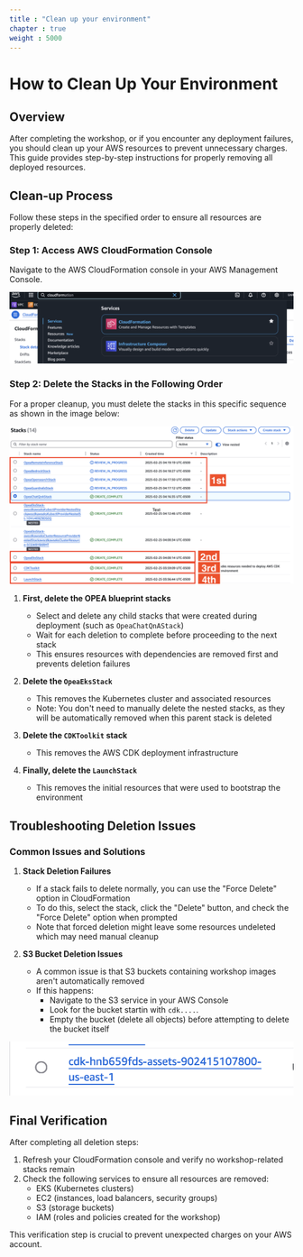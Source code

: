 ```yaml
---
title : "Clean up your environment"
chapter : true
weight : 5000
---
```


# How to Clean Up Your Environment

## Overview

After completing the workshop, or if you encounter any deployment failures, you should clean up your AWS resources to prevent unnecessary charges. This guide provides step-by-step instructions for properly removing all deployed resources.

## Clean-up Process

Follow these steps in the specified order to ensure all resources are properly deleted:

### Step 1: Access AWS CloudFormation Console
Navigate to the AWS CloudFormation console in your AWS Management Console.

![CloudFormation Console](/static/images/cfn_clean.png)

### Step 2: Delete the Stacks in the Following Order
For a proper cleanup, you must delete the stacks in this specific sequence as shown in the image below:

![CloudFormation Stack Deletion Order](/static/images/Cleanup.png)

1. **First, delete the OPEA blueprint stacks**
   * Select and delete any child stacks that were created during deployment (such as `OpeaChatQnAStack`)
   * Wait for each deletion to complete before proceeding to the next stack
   * This ensures resources with dependencies are removed first and prevents deletion failures

2. **Delete the `OpeaEksStack`**
   * This removes the Kubernetes cluster and associated resources
   * Note: You don't need to manually delete the nested stacks, as they will be automatically removed when this parent stack is deleted

3. **Delete the `CDKToolkit` stack**
   * This removes the AWS CDK deployment infrastructure 

4. **Finally, delete the `LaunchStack`**
   * This removes the initial resources that were used to bootstrap the environment

## Troubleshooting Deletion Issues

### Common Issues and Solutions

1. **Stack Deletion Failures**
   * If a stack fails to delete normally, you can use the "Force Delete" option in CloudFormation
   * To do this, select the stack, click the "Delete" button, and check the "Force Delete" option when prompted
   * Note that forced deletion might leave some resources undeleted which may need manual cleanup

2. **S3 Bucket Deletion Issues**
   * A common issue is that S3 buckets containing workshop images aren't automatically removed
   * If this happens:
     * Navigate to the S3 service in your AWS Console
     * Look for the bucket startin with `cdk....`.
     * Empty the bucket (delete all objects) before attempting to delete the bucket itself

![CDK Stack in CloudFormation](/static/images/cdk_screen.png)

## Final Verification

After completing all deletion steps:
1. Refresh your CloudFormation console and verify no workshop-related stacks remain
2. Check the following services to ensure all resources are removed:
   * EKS (Kubernetes clusters)
   * EC2 (instances, load balancers, security groups)
   * S3 (storage buckets)
   * IAM (roles and policies created for the workshop)

This verification step is crucial to prevent unexpected charges on your AWS account.


